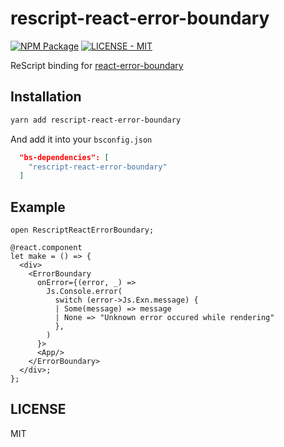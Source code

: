 # rescript-react-error-boundary

[![NPM Package](https://img.shields.io/npm/v/rescript-react-error-boundary)](https://www.npmjs.com/package/rescript-react-error-boundary)
[![LICENSE - MIT](https://img.shields.io/github/license/cometkim/rescript-react-error-boundary)](#LICENSE)

ReScript binding for [react-error-boundary](https://github.com/bvaughn/react-error-boundary)

## Installation

```bash
yarn add rescript-react-error-boundary
```

And add it into your `bsconfig.json`

```json
  "bs-dependencies": [
    "rescript-react-error-boundary"
  ]
```

## Example

```re
open RescriptReactErrorBoundary;

@react.component
let make = () => {
  <div>
    <ErrorBoundary
      onError={(error, _) =>
        Js.Console.error(
          switch (error->Js.Exn.message) {
          | Some(message) => message
          | None => "Unknown error occured while rendering"
          },
        )
      }>
      <App/>
    </ErrorBoundary>
  </div>;
};
```

## LICENSE

MIT
